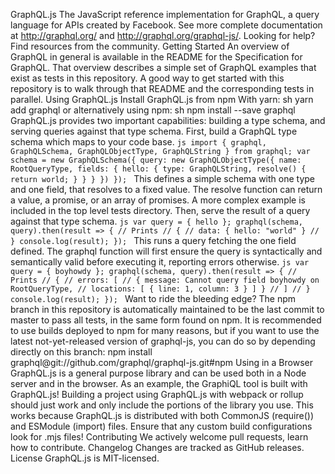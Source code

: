 GraphQL.js The JavaScript reference implementation for GraphQL, a query language for APIs created by Facebook. See more complete documentation at http://graphql.org/ and http://graphql.org/graphql-js/. Looking for help? Find resources from the community. Getting Started An overview of GraphQL in general is available in the README for the Specification for GraphQL. That overview describes a simple set of GraphQL examples that exist as tests in this repository. A good way to get started with this repository is to walk through that README and the corresponding tests in parallel. Using GraphQL.js Install GraphQL.js from npm With yarn: sh yarn add graphql or alternatively using npm: sh npm install --save graphql GraphQL.js provides two important capabilities: building a type schema, and serving queries against that type schema. First, build a GraphQL type schema which maps to your code base. ```js import { graphql, GraphQLSchema, GraphQLObjectType, GraphQLString } from graphql; var schema = new GraphQLSchema({ query: new GraphQLObjectType({ name: RootQueryType, fields: { hello: { type: GraphQLString, resolve() { return world; } } } }) }); ``` This defines a simple schema with one type and one field, that resolves to a fixed value. The resolve function can return a value, a promise, or an array of promises. A more complex example is included in the top level tests directory. Then, serve the result of a query against that type schema. ```js var query = { hello }; graphql(schema, query).then(result => { // Prints // { // data: { hello: "world" } // } console.log(result); }); ``` This runs a query fetching the one field defined. The graphql function will first ensure the query is syntactically and semantically valid before executing it, reporting errors otherwise. ```js var query = { boyhowdy }; graphql(schema, query).then(result => { // Prints // { // errors: [ // { message: Cannot query field boyhowdy on RootQueryType, // locations: [ { line: 1, column: 3 } ] } // ] // } console.log(result); }); ``` Want to ride the bleeding edge? The npm branch in this repository is automatically maintained to be the last commit to master to pass all tests, in the same form found on npm. It is recommended to use builds deployed to npm for many reasons, but if you want to use the latest not-yet-released version of graphql-js, you can do so by depending directly on this branch: npm install graphql@git://github.com/graphql/graphql-js.git#npm Using in a Browser GraphQL.js is a general purpose library and can be used both in a Node server and in the browser. As an example, the GraphiQL tool is built with GraphQL.js! Building a project using GraphQL.js with webpack or rollup should just work and only include the portions of the library you use. This works because GraphQL.js is distributed with both CommonJS (require()) and ESModule (import) files. Ensure that any custom build configurations look for .mjs files! Contributing We actively welcome pull requests, learn how to contribute. Changelog Changes are tracked as GitHub releases. License GraphQL.js is MIT-licensed.